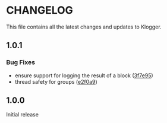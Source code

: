 # CHANGELOG

This file contains all the latest changes and updates to Klogger.

## 1.0.1

### Bug Fixes

- ensure support for logging the result of a block ([3f7e95](https://github.com/krystal/klogger/commit/3f7e9517f19e3e80ad3987d71c29e23e3dc2cfca))
- thread safety for groups ([e2f0a9](https://github.com/krystal/klogger/commit/e2f0a98b019998ebb18ddd8e48b5ee267e08878a))

## 1.0.0

Initial release
